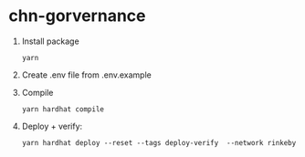 # chn-gorvernance

1. Install package 
    ```
    yarn
    ``` 
    
2. Create .env file from .env.example
3. Compile
    ```
    yarn hardhat compile
    ```
4. Deploy + verify:
    ```
    yarn hardhat deploy --reset --tags deploy-verify  --network rinkeby
    ```